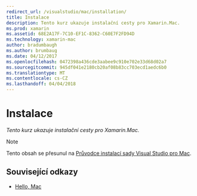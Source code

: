 ```yaml
---
redirect_url: /visualstudio/mac/installation/
title: Instalace
description: Tento kurz ukazuje instalační cesty pro Xamarin.Mac.
ms.prod: xamarin
ms.assetid: 68E2A17F-7C10-EF1C-8362-C60E7F2FD94D
ms.technology: xamarin-mac
author: bradumbaugh
ms.author: brumbaug
ms.date: 04/12/2017
ms.openlocfilehash: 0472398a436cde3aabee9c910e702e33d68d02a7
ms.sourcegitcommit: 945df041e2180cb20af08b83cc703ecd1aedc6b0
ms.translationtype: MT
ms.contentlocale: cs-CZ
ms.lasthandoff: 04/04/2018
---
```

# <a name="installation"></a>Instalace

_Tento kurz ukazuje instalační cesty pro Xamarin.Mac._

> [!NOTE]
> Tento obsah se přesunul na [Průvodce instalací sady Visual Studio pro Mac](https://docs.microsoft.com/visualstudio/mac/installation).


## <a name="related-links"></a>Související odkazy

- [Hello, Mac](~/mac/get-started/hello-mac.md)
